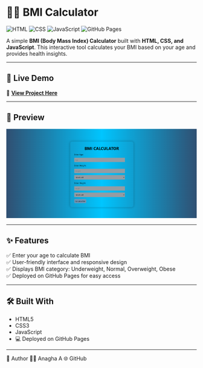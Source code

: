 # 🏋️‍♀️ BMI Calculator

![HTML](https://img.shields.io/badge/HTML5-E34F26?style=for-the-badge&logo=html5&logoColor=white) 
![CSS](https://img.shields.io/badge/CSS3-1572B6?style=for-the-badge&logo=css3&logoColor=white) 
![JavaScript](https://img.shields.io/badge/JavaScript-F7DF1E?style=for-the-badge&logo=javascript&logoColor=black) 
![GitHub Pages](https://img.shields.io/badge/Deployed-GitHub%20Pages-blue?style=for-the-badge&logo=github)

A simple **BMI (Body Mass Index) Calculator** built with **HTML, CSS, and JavaScript**. This interactive tool calculates your BMI based on your age and provides health insights.

---

## 🚀 Live Demo
🔗 [**View Project Here**](https://ANAGHA-A-04.github.io/BMI-calculator/)

---

## 📸 Preview

![BMI Calculator Preview](./screenshot.png)

---

## ✨ Features
✅ Enter your age to calculate BMI  
✅ User-friendly interface and responsive design  
✅ Displays BMI category: Underweight, Normal, Overweight, Obese  
✅ Deployed on GitHub Pages for easy access  

---

## 🛠️ Built With
- HTML5
- CSS3
- JavaScript
- 💻 Deployed on GitHub Pages

---

📌 Author
👩‍💻 Anagha A
🌐 GitHub

